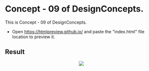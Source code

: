 Concept - 09 of DesignConcepts.
==============================

This is Concept - 09 of DesignConcepts.
- Open https://htmlpreview.github.io/ and paste the "index.html" file location to preview it.

Result
-----------
<p align="center">
  <img src="c09.png"/>
</p>
